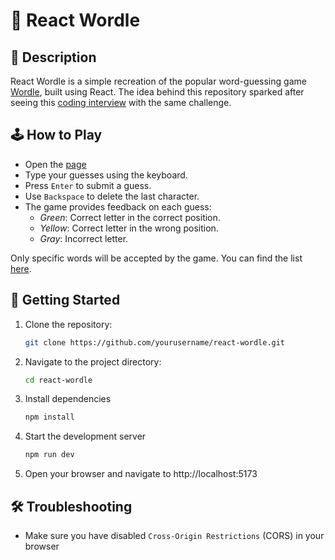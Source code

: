 # 📖 React Wordle

## 📃 Description
React Wordle is a simple recreation of the popular word-guessing game [Wordle](https://www.nytimes.com/games/wordle/index.html), built using React. 
The idea behind this repository sparked after seeing this [coding interview](https://www.youtube.com/watch?v=5xf4_Kx7azg&t=2616s) with the same challenge.

## 🕹️ How to Play
- Open the [page](https://MattiaDellOca.github.io/react-wordle/)
- Type your guesses using the keyboard.
- Press `Enter` to submit a guess.
- Use `Backspace` to delete the last character.
- The game provides feedback on each guess:
  - _Green_: Correct letter in the correct position.
  - _Yellow_: Correct letter in the wrong position.
  - _Gray_: Incorrect letter.

Only specific words will be accepted by the game. You can find the list [here](https://api.frontendexpert.io/api/fe/wordle-words).

## 🚀 Getting Started
1. Clone the repository:
    ```bash
    git clone https://github.com/yourusername/react-wordle.git
2. Navigate to the project directory:
    ```bash
    cd react-wordle
3. Install dependencies
    ```bash
    npm install
4. Start the development server
    ```bash
    npm run dev
5. Open your browser and navigate to http://localhost:5173

## 🛠️ Troubleshooting
- Make sure you have disabled `Cross-Origin Restrictions` (CORS) in your browser
